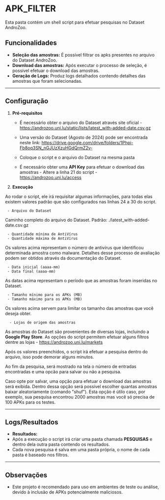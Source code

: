 
# APK_FILTER 

Esta pasta contém um shell script para efetuar pesquisas no Dataset AndroZoo. 

## Funcionalidades  
- **Seleção das amostras:** É possível filtrar os apks presentes no arquivo do Dataset AndroZoo.  
- **Download das amostras:** Após executar o processo de seleção, é possível efetuar o download das amostras.  
- **Geração de Logs:** Produz logs detalhados contendo detalhes das amostras que foram selecionadas. 

---

## Configuração  

1. **Pré-requisitos** 
   
   - É necessário obter o arquivo do Dataset através site oficial - https://androzoo.uni.lu/static/lists/latest_with-added-date.csv.gz

   - Uma versão do Dataset (Agosto de 2024) pode ser encontrada neste link: https://drive.google.com/drive/folders/1Phpi-Fb8oq3SN_nGJUzXzuHGdQrmZ2v-

   - Coloque o script e o arquivo do Dataset na mesma pasta

   - É necessário obter uma **API Key** para efetuar o download das amostras - Altere a linha 21 do script - https://androzoo.uni.lu/access

  

2. **Execução**  

Ao rodar o script, ele irá requisitar algumas informações, para todas elas existem valores padrão que são configurados nas linhas 24 a 30 do script.  

     - Arquivo do Dataset

Caminho completo do arquivo do Dataset. Padrão: ./latest_with-added-date.csv.gz

     - Quantidade mínima de AntiVírus 
     - Quantidade máxima de AntiVírus
    
Os valores acima representam o número de antivírus que identificou determinada amostra como malware. Detalhes desse processo de avaliação podem ser obtidos através da documentação do Dataset. 

     - Data inicial (aaaa-mm)
     - Data final (aaaa-mm)

As datas acima representam o período que as amostras foram inseridas no Dataset.

     - Tamanho mínimo para os APKs (MB)
     - Tamanho máximo para os APKs (MB)

Os valores acima servem para limitar os tamanho das amostras que você deseja obter.

      - Lojas de origem das amostras

As amostras do Dataset são provenientes de diversas lojas, incluindo a **Google Play Store**. As opções do script permitem efetuar alguns filtros dentre as lojas - https://androzoo.uni.lu/markets


Após os valores preenchidos, o script irá efetuar a pesquisa dentro do arquivo, isso pode demorar alguns minutos. 

Ao fim da pesquisa, será mostrado na tela o número de entradas encontradas e uma opcão para salvar ou não a pesquisa.

Caso opte por salvar, uma opção para efetuar o download das amostras será exibida. Dentro dessa opção será possível escolher quantas amostras baixar
aleatoriamente (comando "shuf"). Esta opção é útilo caso, por exemplo, sua pesquisa encontrou 2000 amostras mas você só precisa de 100 APKs para os testes.

---

## Logs/Resultados

- **Resultados:**  
 - Após a execução o script irá criar uma pasta chamada **PESQUISAS** e dentro dela outra pasta contendo os resultados.
 - Cada nova pesquisa é salva em uma pasta própria, o nome de cada pasta é baseado nos filtros.

---

## Observações  

- Este projeto é recomendado para uso em ambientes de teste ou análise, devido à inclusão de APKs potencialmente maliciosos.  
